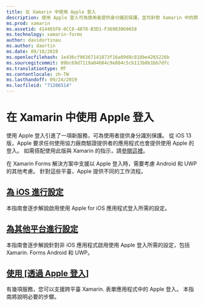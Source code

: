 ```yaml
---
title: 在 Xamarin 中使用 Apple 登入
description: 使用 Apple 登入可為使用者提供身分識別保護，並可針對 Xamarin 中的跨平臺行動案例執行。
ms.prod: xamarin
ms.assetid: 414465F8-0CC8-4078-B3D1-F36983069658
ms.technology: xamarin-forms
author: davidortinau
ms.author: daortin
ms.date: 09/10/2019
ms.openlocfilehash: 1e436cf96367141873f16a09d8c818be4265226b
ms.sourcegitcommit: 09bc69d7119a04684c9e804c5cb113b8b1bb7dfc
ms.translationtype: MT
ms.contentlocale: zh-TW
ms.lasthandoff: 09/24/2019
ms.locfileid: "71206514"
---
```

# <a name="sign-in-with-apple-in-xamarinforms"></a>在 Xamarin 中使用 Apple 登入

使用 Apple 登入引進了一項新服務，可為使用者提供身分識別保護。 從 iOS 13 版，Apple 要求任何使用協力廠商驗證提供者的應用程式也會提供使用 Apple 的登入。 如需搭配使用此版與 Xamarin 的指示，請[參閱這裡](~/ios/platform/ios13/sign-in.md)。

在 Xamarin Forms 解決方案中支援以 Apple 登入時，需要考慮 Android 和 UWP 的其他考慮。 針對這些平臺，Apple 提供不同的工作流程。

## <a name="setup-for-iosiosplatformios13sign-inmd"></a>[為 iOS 進行設定](~/ios/platform/ios13/sign-in.md)

本指南會逐步解說啟用使用 Apple for iOS 應用程式登入所需的設定。

## <a name="setup-for-other-platformssetupmd"></a>[為其他平台進行設定](setup.md)

本指南會逐步解說針對非 iOS 應用程式啟用使用 Apple 登入所需的設定，包括 Xamarin. Forms Android 和 UWP。

## <a name="use-sign-in-with-appleandroid-ios-sign-inmd"></a>[使用 [透過 Apple 登入]](android-ios-sign-in.md)

有幾項服務，您可以支援跨平臺 Xamarin. 表單應用程式中的 Apple 登入。 本指南將說明必要的步驟。
